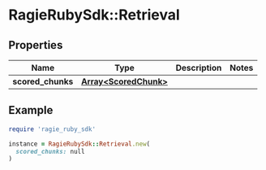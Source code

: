 # RagieRubySdk::Retrieval

## Properties

| Name | Type | Description | Notes |
| ---- | ---- | ----------- | ----- |
| **scored_chunks** | [**Array&lt;ScoredChunk&gt;**](ScoredChunk.md) |  |  |

## Example

```ruby
require 'ragie_ruby_sdk'

instance = RagieRubySdk::Retrieval.new(
  scored_chunks: null
)
```

